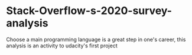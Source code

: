 # Stack-Overflow-s-2020-survey-analysis
Choose a main programming language is a great step in one's career, this analysis is an activity to udacity's first project
